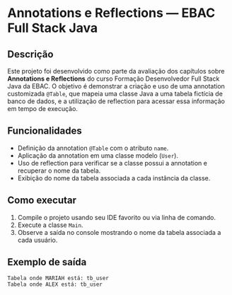 # Annotations e Reflections — EBAC Full Stack Java

## Descrição

Este projeto foi desenvolvido como parte da avaliação dos capítulos sobre **Annotations e Reflections** do curso Formação Desenvolvedor Full Stack Java da EBAC. O objetivo é demonstrar a criação e uso de uma annotation customizada `@Table`, que mapeia uma classe Java a uma tabela fictícia de banco de dados, e a utilização de reflection para acessar essa informação em tempo de execução.

## Funcionalidades

- Definição da annotation `@Table` com o atributo `name`.
- Aplicação da annotation em uma classe modelo (`User`).
- Uso de reflection para verificar se a classe possui a annotation e recuperar o nome da tabela.
- Exibição do nome da tabela associada a cada instância da classe.

## Como executar

1. Compile o projeto usando seu IDE favorito ou via linha de comando.
2. Execute a classe `Main`.
3. Observe a saída no console mostrando o nome da tabela associada a cada usuário.

## Exemplo de saída
```
Tabela onde MARIAH está: tb_user
Tabela onde ALEX está: tb_user
```
